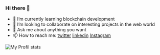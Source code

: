 ﻿### Hi there 👋
- 🌱 I’m currently learning blockchain development
- 👯 I’m looking to collaborate on interesting projects in the web world
- 💬 Ask me about anything you want
- 📫 How to reach me: [twitter](https://twitter.com/senyoudev) [linkedin](https://www.linkedin.com/in/younes-meskafe-903b3118b/) [Instagram](https://www.instagram.com/senyou_dev/)

![My Profil stats](https://github-readme-stats.vercel.app/api?username=senyoudev)
